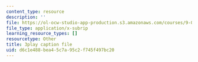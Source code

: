 ```yaml
---
content_type: resource
description: ''
file: https://ol-ocw-studio-app-production.s3.amazonaws.com/courses/9-04-sensory-systems-fall-2013/d6c1e488bea45c7a95c2f745f497bc20_A0KpTR_Ujks.vtt
file_type: application/x-subrip
learning_resource_types: []
resourcetype: Other
title: 3play caption file
uid: d6c1e488-bea4-5c7a-95c2-f745f497bc20
---
```

